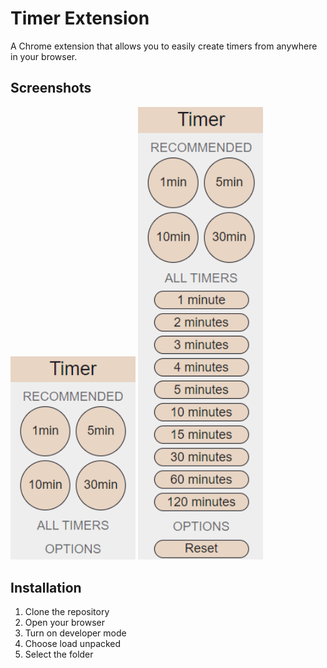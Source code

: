 # Timer Extension
A Chrome extension that allows you to easily create timers from anywhere in your browser.

## Screenshots
<img src="screenshots/close.png" alt="Close" width="200"/>
<img src="screenshots/open.png" alt="Open" width="200"/>

## Installation
1. Clone the repository
2. Open your browser
3. Turn on developer mode
4. Choose load unpacked
5. Select the folder
